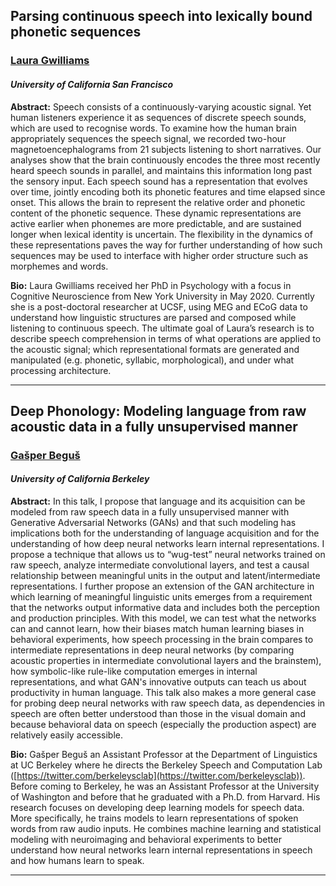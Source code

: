 Parsing continuous speech into lexically bound phonetic sequences
-----------------------------------------------------------------

  

### [**Laura Gwilliams**](https://lauragwilliams.github.io/)

  

#### _University of California San Francisco_

  
  
**Abstract:** Speech consists of a continuously-varying acoustic signal. Yet human listeners experience it as sequences of discrete speech sounds, which are used to recognise words. To examine how the human brain appropriately sequences the speech signal, we recorded two-hour magnetoencephalograms from 21 subjects listening to short narratives. Our analyses show that the brain continuously encodes the three most recently heard speech sounds in parallel, and maintains this information long past the sensory input. Each speech sound has a representation that evolves over time, jointly encoding both its phonetic features and time elapsed since onset. This allows the brain to represent the relative order and phonetic content of the phonetic sequence. These dynamic representations are active earlier when phonemes are more predictable, and are sustained longer when lexical identity is uncertain. The flexibility in the dynamics of these representations paves the way for further understanding of how such sequences may be used to interface with higher order structure such as morphemes and words.

**Bio:** Laura Gwilliams received her PhD in Psychology with a focus in Cognitive Neuroscience from New York University in May 2020. Currently she is a post-doctoral researcher at UCSF, using MEG and ECoG data to understand how linguistic structures are parsed and composed while listening to continuous speech. The ultimate goal of Laura’s research is to describe speech comprehension in terms of what operations are applied to the acoustic signal; which representational formats are generated and manipulated (e.g. phonetic, syllabic, morphological), and under what processing architecture.  
  
-----------------------------------------------------------------

Deep Phonology: Modeling language from raw acoustic data in a fully unsupervised manner
---------------------------------------------------------------------------------------

  

### [**Gašper Beguš**](https://gbegus.github.io/)

  

#### _University of California Berkeley_

  
  
**Abstract:** In this talk, I propose that language and its acquisition can be modeled from raw speech data in a fully unsupervised manner with Generative Adversarial Networks (GANs) and that such modeling has implications both for the understanding of language acquisition and for the understanding of how deep neural networks learn internal representations. I propose a technique that allows us to “wug-test” neural networks trained on raw speech, analyze intermediate convolutional layers, and test a causal relationship between meaningful units in the output and latent/intermediate representations. I further propose an extension of the GAN architecture in which learning of meaningful linguistic units emerges from a requirement that the networks output informative data and includes both the perception and production principles. With this model, we can test what the networks can and cannot learn, how their biases match human learning biases in behavioral experiments, how speech processing in the brain compares to intermediate representations in deep neural networks (by comparing acoustic properties in intermediate convolutional layers and the brainstem), how symbolic-like rule-like computation emerges in internal representations, and what GAN's innovative outputs can teach us about productivity in human language. This talk also makes a more general case for probing deep neural networks with raw speech data, as dependencies in speech are often better understood than those in the visual domain and because behavioral data on speech (especially the production aspect) are relatively easily accessible.

**Bio:** Gašper Beguš an Assistant Professor at the Department of Linguistics at UC Berkeley where he directs the Berkeley Speech and Computation Lab ([https://twitter.com/berkeleysclab](https://twitter.com/berkeleysclab)). Before coming to Berkeley, he was an Assistant Professor at the University of Washington and before that he graduated with a Ph.D. from Harvard. His research focuses on developing deep learning models for speech data. More specifically, he trains models to learn representations of spoken words from raw audio inputs. He combines machine learning and statistical modeling with neuroimaging and behavioral experiments to better understand how neural networks learn internal representations in speech and how humans learn to speak. 

-----------------------------------------------------------------

 <script type="text/javascript"> var ul = document.querySelector('ul'); for (var i = ul.children.length; i >= 0; i--) { ul.appendChild(ul.children[Math.random() * i | 0]); } </script>